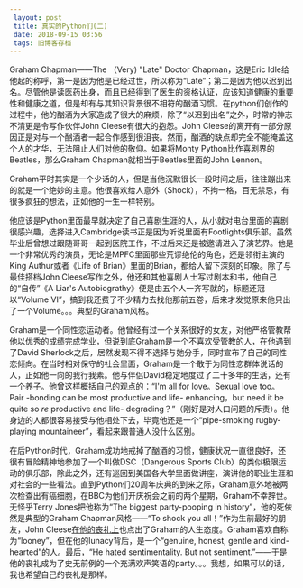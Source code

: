 ```yaml
---
 layout: post
 title: 真实的Python们(二)
 date: 2018-09-15 03:56
 tags: 旧博客存档
---
```

Graham Chapman——The （Very) "Late" Doctor Chapman，这是Eric
Idle给他起的称呼，第一是因为他是已经过世，所以称为“Late”；第二是因为他以迟到出名。尽管他是读医药出身，而且已经得到了医生的资格认证，应该知道健康的重要性和健康之道，但是却有与其知识背景很不相符的酗酒习惯。在python们创作的过程中，他的酗酒为大家造成了很大的麻烦，除了“以迟到出名”之外，时常的神志不清更是令写作伙伴John
Cleese有很大的抱怨。John
Cleese的离开有一部分原因正是对与一个酗酒者一起合作感到很沮丧。然而，酗酒的缺点却完全不能掩盖这个人的才华，无法阻止人们对他的敬仰。如果将Monty
Python比作喜剧界的Beatles，那么Graham Chapman就相当于Beatles里面的John Lennon。



Graham平时其实是一个少话的人，但是当他沉默很长一段时间之后，往往蹦出来的就是一个绝妙的主意。他很喜欢给人意外（Shock），不拘一格，百无禁忌，有很多疯狂的想法，正如他的一生一样特别。



他应该是Python里面最早就决定了自己喜剧生涯的人，从小就对电台里面的喜剧很感兴趣，选择进入Cambridge读书正是因为听说里面有Footlights俱乐部。虽然毕业后曾想过跟随哥哥一起到医院工作，不过后来还是被邀请进入了演艺界。他是一个非常优秀的演员，无论是MPFC里面那些荒谬绝伦的角色，还是领衔主演的King
Authur或者《Life of Brian》里面的Brian，都给人留下深刻的印象。除了与最佳搭档John
Cleese写作之外，他还和其他喜剧人士写过剧本和书，他自己的“自传”《A Liar's
Autobiograthy》便是由五个人一齐写就的，标题还冠以“Volume
VI”，搞到我还费了不少精力去找他那前五卷，后来才发觉原来他只出了一个Volume。。。典型的Graham风格。



Graham是一个同性恋运动者。他曾经有过一个关系很好的女友，对他严格管教帮他以优秀的成绩完成学业，但说到底Graham是一个不喜欢受管教的人，在他遇到了David
Sherlock之后，居然发现不得不选择与她分手，同时宣布了自己的同性恋倾向。在当时相对保守的社会里面，Graham是一个敢于为同性恋群体说话的人，正如他一向的我行我素。他与伴侣David稳定地度过了二十多年的生活，还有一个养子。他曾这样概括自己的观点的：“I'm
all for love。Sexual love too。Pair -bonding can be most productive and life-
enhancing，but need it be quite so _re_ productive and life-
degrading？”（刚好是对人口问题的斥责）。他身边的人都很容易接受与他相处下去，毕竟他还是一个“pipe-smoking rugby-playing
mountaineer”，看起来跟普通人没什么区别。



在后Python时代，Graham成功地戒掉了酗酒的习惯，健康状况一直很良好，还很有冒险精神地参加了一个叫做DSC（Dangerous Sports
Club）的类似极限运动的俱乐部，除此之外，还有巡回到美国各大学里面做讲座，演讲他的职业生涯和对社会的一些看法。直到Python们20周年庆典的到来之际，Graham意外地被两次检查出有癌细胞，在BBC为他们开庆祝会之前的两个星期，Graham不幸辞世。无怪乎Terry
Jones把他称为“The biggest party-pooping in history”，他的死依然是典型的Graham Chapman风格——“To
shock you all！”作为生前最好的朋友，John
Cleese[在他的丧礼上](http://terryoy.blogbus.com/logs/13567542.html)也点出了Graham的人生态度。Graham喜欢自称为“looney”，但在他的lunacy背后，是一个“genuine,
honest, gentle and kind-hearted”的人。最后，“He hated sentimentality. But not
sentiment.”——于是他的丧礼成为了史无前例的一个充满欢声笑语的party。。。我想，如果可以的话，我也希望自己的丧礼是那样。

